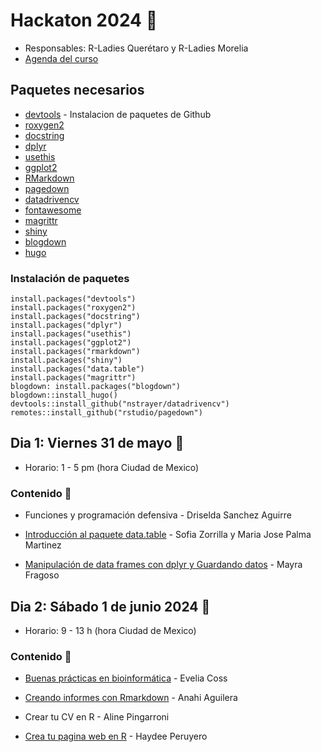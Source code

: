 # Hackaton 2024 🌟

- Responsables: R-Ladies Querétaro y R-Ladies Morelia
- [Agenda del curso](https://docs.google.com/document/d/1fLf2mXHZj7p8I4i7MLAeeNkD4uW7VHqVc1Bw1Xuzrwo/edit?usp=sharing)

## Paquetes necesarios

- [devtools](https://www.r-project.org/nosvn/pandoc/devtools.html) - Instalacion de paquetes de Github
- [roxygen2](https://github.com/r-lib/roxygen2)
- [docstring](https://cran.r-project.org/web/packages/docstring/vignettes/docstring_intro.html)
- [dplyr](https://dplyr.tidyverse.org/)
- [usethis](https://usethis.r-lib.org/)
- [ggplot2](https://ggplot2.tidyverse.org/)
- [RMarkdown](https://github.com/rstudio/rmarkdown)
- [pagedown](https://cran.r-project.org/web/packages/pagedown/index.html)
- [datadrivencv](https://nickstrayer.me/datadrivencv/)
- [fontawesome](https://github.com/rstudio/fontawesome)
- [magrittr](https://cran.r-project.org/web/packages/magrittr/index.html)
- [shiny](https://shiny.posit.co/)
- [blogdown](https://bookdown.org/yihui/blogdown/)
- [hugo](https://hugo-apero-docs.netlify.app/)

### Instalación de paquetes

```
install.packages("devtools")
install.packages("roxygen2")
install.packages("docstring")
install.packages("dplyr")
install.packages("usethis")
install.packages("ggplot2")
install.packages("rmarkdown")
install.packages("shiny")
install.packages("data.table")
install.packages("magrittr")
blogdown: install.packages("blogdown")
blogdown::install_hugo()
devtools::install_github("nstrayer/datadrivencv")
remotes::install_github("rstudio/pagedown")
```

## Dia 1: Viernes 31 de mayo 💚 

- Horario: 1 - 5 pm (hora Ciudad de Mexico)

### Contenido 📌

- Funciones y programación defensiva - Driselda Sanchez Aguirre

- [Introducción al paquete data.table](https://sofiazorrilla.github.io/Taller_data.table/) - Sofia Zorrilla y Maria Jose Palma Martinez

- [Manipulación de data frames con dplyr y Guardando datos](https://github.com/mayfra23/manejo_datos_dplyr) - Mayra Fragoso 

## Dia 2: Sábado 1 de junio 2024 💜

- Horario: 9 - 13 h (hora Ciudad de Mexico)

### Contenido 📌

- [Buenas prácticas en bioinformática](https://github.com/EveliaCoss/Buenaspracticas_R_Mayo2024) - Evelia Coss

-  [Creando informes con Rmarkdown](https://github.com/R-Ladies-Morelia/CursosRladiesMorelia_RladiesQueretaro_2024/tree/main/Hackaton2024/R_Markdown_1jun23) - Anahi Aguilera

-  Crear tu CV en R - Aline Pingarroni

-  [Crea tu pagina web en R](https://r-ladies-morelia.github.io/project/webpage/) - Haydee Peruyero
